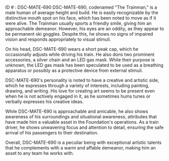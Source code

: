 ID # : DSC-MATE-690
DSC-MATE-690, codenamed "The Trainman," is a male human of average height and build. He is easily recognizable by the distinctive mouth spot on his face, which has been noted to move as if it were alive. The Trainman usually sports a friendly smile, giving him an approachable demeanor. However, his eyes are an oddity, as they appear to be permanent ski goggles. Despite this, he shows no signs of impaired vision and responds appropriately to visual stimuli.

On his head, DSC-MATE-690 wears a short peak cap, which he occasionally adjusts while driving his train. He also dons two prominent accessories, a silver chain and an LED gas mask. While their purpose is unknown, the LED gas mask has been speculated to be used as a breathing apparatus or possibly as a protective device from external stimuli.

DSC-MATE-690's personality is noted to have a creative and artistic side, which he expresses through a variety of interests, including painting, drawing, and writing. His love for creating art seems to be present even when he is not actively engaged in it, as he sometimes hums tunes or verbally expresses his creative ideas.

While DSC-MATE-690 is approachable and amicable, he also shows awareness of his surroundings and situational awareness, attributes that have made him a valuable asset in the Foundation's operations. As a train driver, he shows unwavering focus and attention to detail, ensuring the safe arrival of his passengers to their destination.

Overall, DSC-MATE-690 is a peculiar being with exceptional artistic talents that he complements with a warm and affable demeanor, making him an asset to any team he works with.